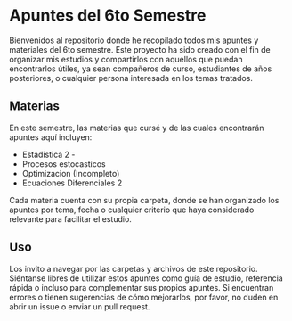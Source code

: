 # Apuntes del 6to Semestre

Bienvenidos al repositorio donde he recopilado todos mis apuntes y materiales del 6to semestre. Este proyecto ha sido creado con el fin de organizar mis estudios y compartirlos con aquellos que puedan encontrarlos útiles, ya sean compañeros de curso, estudiantes de años posteriores, o cualquier persona interesada en los temas tratados.

## Materias

En este semestre, las materias que cursé y de las cuales encontrarán apuntes aquí incluyen:

- Estadistica 2 -
- Procesos estocasticos
- Optimizacion (Incompleto)
- Ecuaciones Diferenciales 2

Cada materia cuenta con su propia carpeta, donde se han organizado los apuntes por tema, fecha o cualquier criterio que haya considerado relevante para facilitar el estudio.

## Uso

Los invito a navegar por las carpetas y archivos de este repositorio. Siéntanse libres de utilizar estos apuntes como guía de estudio, referencia rápida o incluso para complementar sus propios apuntes. Si encuentran errores o tienen sugerencias de cómo mejorarlos, por favor, no duden en abrir un issue o enviar un pull request.
